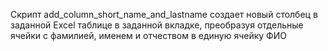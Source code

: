Скрипт add_column_short_name_and_lastname создает новый столбец в заданной Excel таблице в заданной вкладке, преобразуя отдельные ячейки с фамилией, именем и отчеством в единую ячейку ФИО
